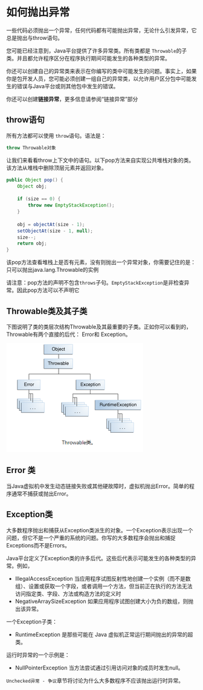 # 如何抛出异常
一些代码必须抛出一个异常，任何代码都有可能抛出异常，无论什么引发异常，它总是抛出与throw语句。

您可能已经注意到，Java平台提供了许多异常类。所有类都是 `Throwable`的子类。并且都允许程序区分在程序执行期间可能发生的各种类型的异常。

你还可以创建自己的异常类来表示在你编写的类中可能发生的问题。事实上，如果你是包开发人员，您可能必须创建一组自己的异常类，以允许用户区分包中可能发生的错误与Java平台或则其他包中发生的错误。

你还可以创建**链接异常**，更多信息请参阅“链接异常”部分

## throw语句
所有方法都可以使用 `throw`语句。语法是：
```java
throw Throwable对象
```

让我们来看看throw上下文中的语句。以下pop方法来自实现公共堆栈对象的类。该方法从堆栈中删除顶层元素并返回对象。

```java
public Object pop() {
    Object obj;

    if (size == 0) {
        throw new EmptyStackException();
    }

    obj = objectAt(size - 1);
    setObjectAt(size - 1, null);
    size--;
    return obj;
}
```

该pop方法查看堆栈上是否有元素，没有则抛出一个异常对象，你需要记住的是：只可以抛出java.lang.Throwable的实例

请注意：pop方法的声明不包含`throws`子句。`EmptyStackException`是非检查异常。因此pop方法可以不声明它

## Throwable类及其子类
下图说明了类的类层次结构Throwable及其最重要的子类。正如你可以看到的，Throwable有两个直接的后代： Error和 Exception。

![](./assets/exceptions-throwable.png)

## Error 类

当Java虚拟机中发生动态链接失败或其他硬故障时，虚拟机抛出Error。简单的程序通常不捕获或抛出Error。


## Exception类

大多数程序抛出和捕获从Exception类派生的对象。一个Exception表示出现一个问题，但它不是一个严重的系统的问题。你写的大多数程序会抛出和捕捉Exceptions而不是Errors。

Java平台定义了Exception类的许多后代。这些后代表示可能发生的各种类型的异常。例如，
- IllegalAccessException 当应用程序试图反射性地创建一个实例（而不是数组）、设置或获取一个字段，或者调用一个方法，但当前正在执行的方法无法访问指定类、字段、方法或构造方法的定义时
- NegativeArraySizeException 如果应用程序试图创建大小为负的数组，则抛出该异常。

一个Exception子类：
- RuntimeException 是那些可能在 Java 虚拟机正常运行期间抛出的异常的超类。

运行时异常的一个示例是：
- NullPointerException 当方法尝试通过引用访问对象的成员时发生null。


`Unchecked异常 - 争议`章节将讨论为什么大多数程序不应该抛出运行时异常。
